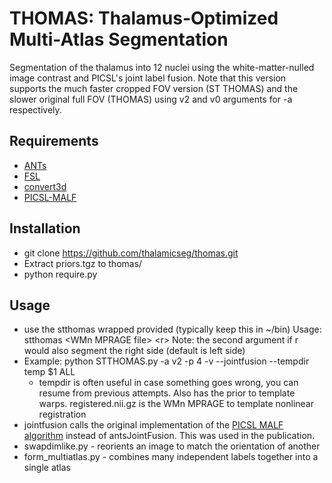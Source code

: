 # THOMAS: Thalamus-Optimized Multi-Atlas Segmentation
Segmentation of the thalamus into 12 nuclei using the white-matter-nulled image contrast and PICSL's joint label fusion. Note that this version supports the much faster cropped FOV version (ST THOMAS) and the slower original full FOV (THOMAS) using v2 and v0 arguments for -a respectively.

## Requirements
- [ANTs](https://github.com/ANTsX/ANTs/releases)
- [FSL](http://fsl.fmrib.ox.ac.uk/fsl/fslwiki/FslInstallation)
- [convert3d](http://www.itksnap.org/pmwiki/pmwiki.php?n=Downloads.C3D)
- [PICSL-MALF](https://www.nitrc.org/frs/?group_id=634)
 

## Installation
- git clone https://github.com/thalamicseg/thomas.git
- Extract priors.tgz to thomas/
- python require.py

## Usage
- use the stthomas wrapped provided (typically keep this in ~/bin)
  Usage: stthomas \<WMn MPRAGE file\> \<r\> 
	Note: the second argument if r would also segment the right side (default is left side)
- Example: python STTHOMAS.py -a v2 -p 4 -v --jointfusion --tempdir temp $1 ALL
	- tempdir is often useful in case something goes wrong, you can resume from previous attempts. Also has the prior to template warps. registered.nii.gz is the WMn MPRAGE to template nonlinear registration
- jointfusion calls the original implementation of the [PICSL MALF algorithm](https://www.nitrc.org/projects/picsl_malf) instead of antsJointFusion.  This was used in the publication.
- swapdimlike.py - reorients an image to match the orientation of another
- form_multiatlas.py - combines many independent labels together into a single atlas
